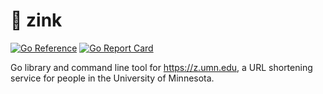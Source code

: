 # 🔗 zink

[![Go Reference](https://pkg.go.dev/badge/github.com/favonia/zink.svg)](https://pkg.go.dev/github.com/favonia/zink)
[![Go Report Card](https://goreportcard.com/badge/github.com/favonia/zink)](https://goreportcard.com/report/github.com/favonia/zink)

Go library and command line tool for <https://z.umn.edu>, a URL shortening service for people in the University of Minnesota.

